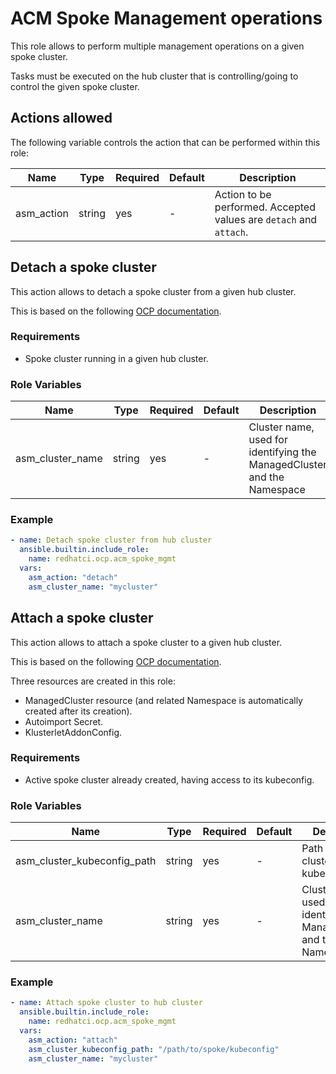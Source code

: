 # ACM Spoke Management operations

This role allows to perform multiple management operations on a given spoke cluster.

Tasks must be executed on the hub cluster that is controlling/going to control the given spoke cluster.

## Actions allowed

The following variable controls the action that can be performed within this role:

Name                         | Type   | Required | Default                                            | Description
---------------------------- | ------ | -------- | -------------------------------------------------- | ------------------------------------------------------------
asm_action                   | string | yes      | -                                                  | Action to be performed. Accepted values are `detach` and `attach`.

## Detach a spoke cluster

This action allows to detach a spoke cluster from a given hub cluster.

This is based on the following [OCP documentation](https://docs.redhat.com/en/documentation/red_hat_advanced_cluster_management_for_kubernetes/2.5/html/clusters/managing-your-clusters#remove-a-cluster-by-using-the-cli).

### Requirements

* Spoke cluster running in a given hub cluster.

### Role Variables

Name                        | Type   | Required | Default                                            | Description
--------------------------- | ------ | -------- | -------------------------------------------------- | -------------------------------------------------------------
asm_cluster_name            | string | yes      | -                                                  | Cluster name, used for identifying the ManagedCluster and the Namespace

### Example

```yaml
- name: Detach spoke cluster from hub cluster
  ansible.builtin.include_role:
    name: redhatci.ocp.acm_spoke_mgmt
  vars:
    asm_action: "detach"
    asm_cluster_name: "mycluster"
```

## Attach a spoke cluster

This action allows to attach a spoke cluster to a given hub cluster.

This is based on the following [OCP documentation](https://docs.redhat.com/en/documentation/red_hat_advanced_cluster_management_for_kubernetes/2.5/html/clusters/managing-your-clusters#importing-a-target-managed-cluster-to-the-hub-cluster).

Three resources are created in this role:

- ManagedCluster resource (and related Namespace is automatically created after its creation).
- Autoimport Secret.
- KlusterletAddonConfig.

### Requirements

* Active spoke cluster already created, having access to its kubeconfig.

### Role Variables

Name                         | Type   | Required | Default                                            | Description
---------------------------- | ------ | -------- | -------------------------------------------------- | ------------------------------------------------------------
asm_cluster_kubeconfig_path  | string | yes      | -                                                  | Path to spoke cluster's kubeconfig file
asm_cluster_name             | string | yes      | -                                                  | Cluster name, used for identifying the ManagedCluster and the Namespace


### Example

```yaml
- name: Attach spoke cluster to hub cluster
  ansible.builtin.include_role:
    name: redhatci.ocp.acm_spoke_mgmt
  vars:
    asm_action: "attach"
    asm_cluster_kubeconfig_path: "/path/to/spoke/kubeconfig"
    asm_cluster_name: "mycluster"
```
